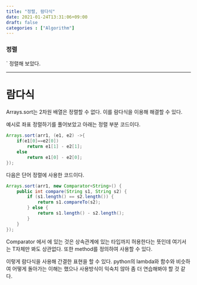 ```yaml
---
title: "정렬, 람다식"
date: 2021-01-24T13:31:06+09:00
draft: false
categories : ["Algorithm"]
---
```



### 정렬

` 정렬해 보았다.

--- 

# 람다식

Arrays.sort는 2차원 배열은 정렬할 수 없다.
이를 람다식을 이용해 해결할 수 있다.

예시로 좌표 정렬하기를 풀어보았고 아래는 정렬 부분 코드이다.

```java
Arrays.sort(arr1, (e1, e2) ->{
	if(e1[0]==e2[0])
		return e1[1] - e2[1];
	else
		return e1[0] - e2[0];
});
```

다음은 단어 정렬에 사용한 코드이다.

```java
Arrays.sort(arr1, new Comparator<String>() {
	public int compare(String s1, String s2) {
		if (s1.length() == s2.length()) {
			return s1.compareTo(s2);
		} else {
			return s1.length() - s2.length();
		}
	}
});
```

Comparator 에서 <T>에 있는 것은 상속관계에 있는 타입까지 허용한다는 뜻인데 여기서는 T자체만 봐도 상관없다.
또한 method를 정의하여 사용할 수 있다.


이렇게 람다식을 사용해 간결한 표현을 할 수 있다.
python의 lambda와 함수와 비슷하여 어떻게 돌아가는 이해는 했으나 사용방식이 익숙치 않아 좀 더 연습해봐야 할 것 같다.